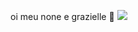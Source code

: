 oi meu none e grazielle
🤡
![](https://media2.giphy.com/media/v1.Y2lkPTc5MGI3NjExdmdna3dmeTg5emRoZW4wcmxrMXgxZXJpcGRzNXFlazkwZ3pzZjhjaSZlcD12MV9naWZzX3NlYXJjaCZjdD1n/T2d4uMzn7dzOVHcUHA/giphy.webp)
